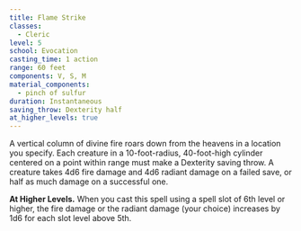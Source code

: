 ```yaml
---
title: Flame Strike
classes:
  - Cleric
level: 5
school: Evocation
casting_time: 1 action
range: 60 feet
components: V, S, M
material_components:
  - pinch of sulfur
duration: Instantaneous
saving_throw: Dexterity half
at_higher_levels: true
---
```


A vertical column of divine fire roars down from the heavens in a location you specify. Each creature in a 10-foot-radius, 40-foot-high cylinder centered on a point within range must make a Dexterity saving throw. A creature takes 4d6 fire damage and 4d6 radiant damage on a failed save, or half as much damage on a successful one.

**At Higher Levels.** When you cast this spell using a spell slot of 6th level or higher, the fire damage or the radiant damage (your choice) increases by 1d6 for each slot level above 5th.
